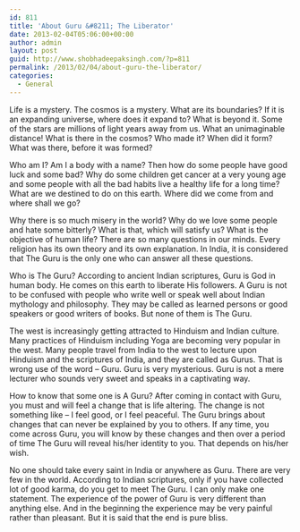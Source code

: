 ```yaml
---
id: 811
title: 'About Guru &#8211; The Liberator'
date: 2013-02-04T05:06:00+00:00
author: admin
layout: post
guid: http://www.shobhadeepaksingh.com/?p=811
permalink: /2013/02/04/about-guru-the-liberator/
categories:
  - General
---
```

Life is a mystery. The cosmos is a mystery. What are its boundaries? If it is an expanding universe, where does it expand to? What is beyond it. Some of the stars are millions of light years away from us. What an unimaginable distance! What is there in the cosmos? Who made it? When did it form? What was there, before it was formed?
  
Who am I? Am I a body with a name? Then how do some people have good luck and some bad? Why do some children get cancer at a very young age and some people with all the bad habits live a healthy life for a long time? What are we destined to do on this earth. Where did we come from and where shall we go?

Why there is so much misery in the world? Why do we love some people and hate some bitterly? What is that, which will satisfy us? What is the objective of human life? There are so many questions in our minds. Every religion has its own theory and its own explanation. In India, it is considered that The Guru is the only one who can answer all these questions.

Who is The Guru? According to ancient Indian scriptures, Guru is God in human body. He comes on this earth to liberate His followers. A Guru is not to be confused with people who write well or speak well about Indian mythology and philosophy. They may be called as learned persons or good speakers or good writers of books. But none of them is The Guru.

The west is increasingly getting attracted to Hinduism and Indian culture. Many practices of Hinduism including Yoga are becoming very popular in the west. Many people travel from India to the west to lecture upon Hinduism and the scriptures of India, and they are called as Gurus. That is wrong use of the word &#8211; Guru. Guru is very mysterious. Guru is not a mere lecturer who sounds very sweet and speaks in a captivating way.

How to know that some one is A Guru? After coming in contact with Guru, you must and will feel a change that is life altering. The change is not something like &#8211; I feel good, or I feel peaceful. The Guru brings about changes that can never be explained by you to others. If any time, you come across Guru, you will know by these changes and then over a period of time The Guru will reveal his/her identity to you. That depends on his/her wish.
  
No one should take every saint in India or anywhere as Guru. There are very few in the world. According to Indian scriptures, only if you have collected lot of good karma, do you get to meet The Guru. I can only make one statement. The experience of the power of Guru is very different than anything else. And in the beginning the experience may be very painful rather than pleasant. But it is said that the end is pure bliss.